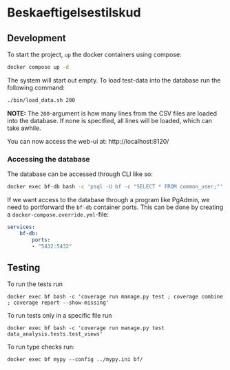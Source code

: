 # Beskaeftigelsestilskud

## Development

To start the project, `up` the docker containers using compose:

```bash
docker compose up -d
```

The system will start out empty. To load test-data into the database run the following command:

```bash
./bin/load_data.sh 200
```

**NOTE:** The `200`-argument is how many lines from the CSV files are loaded into the database.
If none is specified, all lines will be loaded, which can take awhile.

You can now access the web-ui at: http://localhost:8120/

### Accessing the database

The database can be accessed through CLI like so:

```bash
docker exec bf-db bash -c 'psql -U bf -c "SELECT * FROM common_user;"'
```

If we want access to the database through a program like PgAdmin, we need to portforward the `bf-db` container ports.
This can be done by creating a `docker-compose.override.yml`-file:

```yml
services:
    bf-db:
        ports:
        - "5432:5432"
```

## Testing

To run the tests run
```
docker exec bf bash -c 'coverage run manage.py test ; coverage combine ; coverage report --show-missing'
```

To run tests only in a specific file run
```
docker exec bf bash -c 'coverage run manage.py test data_analysis.tests.test_views'
```

To run type checks run:

```
docker exec bf mypy --config ../mypy.ini bf/
```